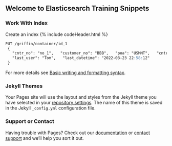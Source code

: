 ## Welcome to Elasticsearch Training Snippets

### Work With Index

Create an index
{% include codeHeader.html %}
```markdown
PUT /griffin/container/id_1
 {
   "cntr_no": "no_1",   "customer_no": "BBB",   "poa": "USMNT",   "cntr_size": "20",   "ocean_fgt": 1000,
   "last_user": "Tom",   "last_datetime": "2022-03-23 22:58:12"
 }
```

For more details see [Basic writing and formatting syntax](https://docs.github.com/en/github/writing-on-github/getting-started-with-writing-and-formatting-on-github/basic-writing-and-formatting-syntax).

### Jekyll Themes

Your Pages site will use the layout and styles from the Jekyll theme you have selected in your [repository settings](https://github.com/victorzhang428/Elastic/settings/pages). The name of this theme is saved in the Jekyll `_config.yml` configuration file.

### Support or Contact

Having trouble with Pages? Check out our [documentation](https://docs.github.com/categories/github-pages-basics/) or [contact support](https://support.github.com/contact) and we’ll help you sort it out.
